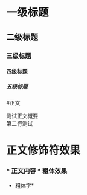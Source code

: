 # 一级标题
## 二级标题
### 三级标题
#### 四级标题
##### 五级标题


#正文

测试正文概要 <br>
第二行测试

# 正文修饰符效果

### * 正文内容 * 粗体效果

* 粗体字*
